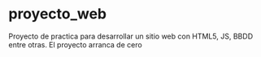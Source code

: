 # proyecto_web
Proyecto de practica para desarrollar un sitio web con HTML5, JS, BBDD entre otras. El proyecto arranca de cero
